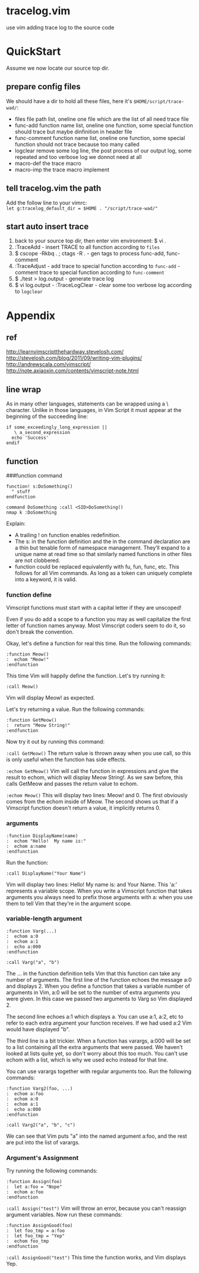 # tracelog.vim
use vim adding trace log to the source code

# QuickStart
Assume we now locate our source top dir.

## prepare config files
We should have a dir to hold all these files, here it's `$HOME/script/trace-wad/`:
  - files         file path list, oneline one file which are the list of all need trace file
  - func-add      function name list, oneline one function, some special function should trace but maybe dinfinition in header file
  - func-comment  function name list, oneline one function, some special function should not trace because too many called
  - logclear      remove some log line, the post process of our output log, some repeated and too verbose log we donnot need at all
  - macro-def     the trace macro
  - macro-imp     the trace macro implement

## tell tracelog.vim the path
Add the follow line to your vimrc:  
`let g:tracelog_default_dir = $HOME . "/script/trace-wad/"`

## start auto insert trace
  1. back to your source top dir, then enter vim environment: $ vi .
  2. :TraceAdd
    - insert TRACE to all function according to `files`
  3. $ cscope -Rkbq . ; ctags -R .
    - gen tags to process func-add, func-comment
  4. :TraceAdjust
    - add trace to special function according to `func-add`
    - comment trace to special function according to `func-comment`
  5. $ ./test > log.output
    - generate trace log
  6. $ vi log.output
    - :TraceLogClear
    - clear some too verbose log according to `logclear`

# Appendix
## ref
http://learnvimscriptthehardway.stevelosh.com/  
http://stevelosh.com/blog/2011/09/writing-vim-plugins/  
http://andrewscala.com/vimscript/  
http://note.axiaoxin.com/contents/vimscript-note.html  

## line wrap
As in many other languages, statements can be wrapped using a \ character. Unlike in those languages, in Vim Script it must appear at the beginning of the succeeding line:
```vimscript
if some_exceedingly_long_expression ||
   \ a_second_expression
  echo 'Success'
endif
```
## function

###function command

```vimscript
function! s:DoSomething()
  " stuff
endfunction
 
command DoSomething :call <SID>DoSomething()
nmap k :DoSomething
```
Explain:
  - A trailing ! on function enables redefinition.
  - The s: in the function definition and the <SID> in the command declaration are a thin but tenable form of namespace management.
  They’ll expand to a unique name at read time so that similarly named functions in other files are not clobbered.
  - function could be replaced equivalently with fu, fun, func, etc. This follows for all Vim commands.
  As long as a token can uniquely complete into a keyword, it is valid.

### function define
Vimscript functions must start with a capital letter if they are unscoped!

Even if you do add a scope to a function you may as well capitalize the first letter of function names anyway. Most Vimscript coders seem to do it, so don't break the convention.

Okay, let's define a function for real this time. Run the following commands:
```
:function Meow()
:  echom "Meow!"
:endfunction
```
This time Vim will happily define the function. Let's try running it:

`:call Meow()`

Vim will display Meow! as expected.

Let's try returning a value. Run the following commands:
```
:function GetMeow()
:  return "Meow String!"
:endfunction
```
Now try it out by running this command:

`:call GetMeow()`
The return value is thrown away when you use call, so this is only useful when the function has side effects.

`:echom GetMeow()`
Vim will call the function in expressions and give the result to echom, which will display Meow String!.
As we saw before, this calls GetMeow and passes the return value to echom.

`:echom Meow()`
This will display two lines: Meow! and 0. The first obviously comes from the echom inside of Meow. The second shows us that if a Vimscript function doesn't return a value, it implicitly returns 0. 

### arguments
```vimscript
:function DisplayName(name)
:  echom "Hello!  My name is:"
:  echom a:name
:endfunction
```
Run the function:

`:call DisplayName("Your Name")`

Vim will display two lines: Hello! My name is: and Your Name.
This 'a:' represents a variable scope. When you write a Vimscript function that takes arguments you always need to prefix those arguments with a: when you use them to tell Vim that they're in the argument scope.

### variable-length argument
```vimscript
:function Varg(...)
:  echom a:0
:  echom a:1
:  echo a:000
:endfunction
```
`:call Varg("a", "b")`

The ... in the function definition tells Vim that this function can take any number of arguments.
The first line of the function echoes the message a:0 and displays 2. When you define a function that takes a variable number of arguments in Vim, a:0 will be set to the number of extra arguments you were given. In this case we passed two arguments to Varg so Vim displayed 2.

The second line echoes a:1 which displays a. You can use a:1, a:2, etc to refer to each extra argument your function receives. If we had used a:2 Vim would have displayed "b".

The third line is a bit trickier. When a function has varargs, a:000 will be set to a list containing all the extra arguments that were passed. We haven't looked at lists quite yet, so don't worry about this too much. You can't use echom with a list, which is why we used echo instead for that line.

You can use varargs together with regular arguments too. Run the following commands:

```
:function Varg2(foo, ...)
:  echom a:foo
:  echom a:0
:  echom a:1
:  echo a:000
:endfunction
```
`:call Varg2("a", "b", "c")`

We can see that Vim puts "a" into the named argument a:foo, and the rest are put into the list of varargs.

### Argument's Assignment

Try running the following commands:
```vimscript
:function Assign(foo)
:  let a:foo = "Nope"
:  echom a:foo
:endfunction
```
`:call Assign("test")`
Vim will throw an error, because you can't reassign argument variables. Now run these commands:
```vimscript
:function AssignGood(foo)
:  let foo_tmp = a:foo
:  let foo_tmp = "Yep"
:  echom foo_tmp
:endfunction
```
`:call AssignGood("test")`
This time the function works, and Vim displays Yep.


